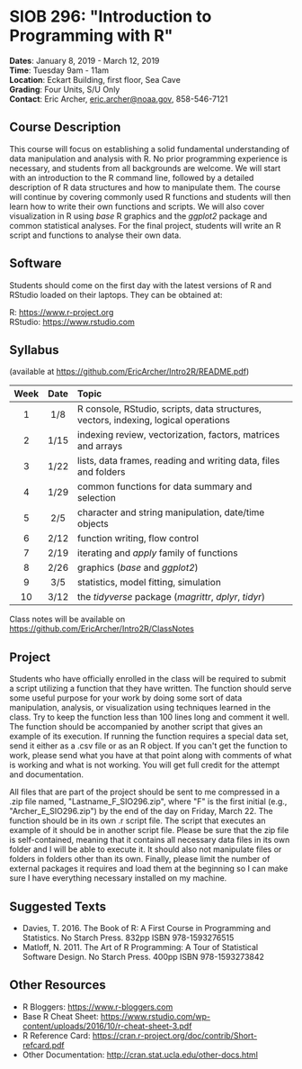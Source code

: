# SIOB 296:  "Introduction to Programming with R"     
__Dates__: January 8, 2019 - March 12, 2019  
__Time__: Tuesday 9am - 11am  
__Location__: Eckart Building, first floor, Sea Cave  
__Grading__: Four Units, S/U Only  
__Contact__: Eric Archer, eric.archer@noaa.gov, 858-546-7121  

## Course Description

This course will focus on establishing a solid fundamental understanding of data manipulation and analysis with R. No prior programming experience is necessary, and students from all backgrounds are welcome. We will start with an introduction to the R command line, followed by a detailed description of R data structures and how to manipulate them. The course will continue by covering commonly used R functions and students will then learn how to write their own functions and scripts. We will also cover visualization in R using *base* R graphics and the *ggplot2* package and common statistical analyses. For the final project, students will write an R script and functions to analyse their own data.  

## Software

Students should come on the first day with the latest versions of R and RStudio loaded on their laptops. They can be obtained at:

R: https://www.r-project.org  
RStudio: https://www.rstudio.com

## Syllabus 
(available at https://github.com/EricArcher/Intro2R/README.pdf)

|Week|Date|Topic 
|:--:|:----:|:-------------------------------------------------------
|1 |1/8  |R console, RStudio, scripts, data structures, vectors, indexing, logical operations
|2 |1/15 |indexing review, vectorization, factors, matrices and arrays
|3 |1/22 |lists, data frames, reading and writing data, files and folders
|4 |1/29 |common functions for data summary and selection
|5 |2/5  |character and string manipulation, date/time objects
|6 |2/12 |function writing, flow control
|7 |2/19 |iterating and *apply* family of functions
|8 |2/26 |graphics (*base* and *ggplot2*)
|9 |3/5  |statistics, model fitting, simulation
|10|3/12 |the *tidyverse* package (*magrittr*, *dplyr*, *tidyr*)
 
Class notes will be available on https://github.com/EricArcher/Intro2R/ClassNotes
 
## Project

Students who have officially enrolled in the class will be required to submit a script utilizing a function that they have written. The function should serve some useful purpose for your work by doing some sort of data manipulation, analysis, or visualization using techniques learned in the class. Try to keep the function less than 100 lines long and comment it well. The function should be accompanied by another script that gives an example of its execution. If running the function requires a special data set, send it either as a .csv file or as an R object. If you can't get the function to work, please send what you have at that point along with comments of what is working and what is not working. You will get full credit for the attempt and documentation.

All files that are part of the project should be sent to me compressed in a .zip file named, "Lastname_F_SIO296.zip", where "F" is the first initial (e.g., "Archer_E_SIO296.zip") by the end of the day on Friday, March 22. The function should be in its own .r script file. The script that executes an example of it should be in another script file. Please be sure that the zip file is self-contained, meaning that it contains all necessary data files in its own folder and I will be able to execute it. It should also not manipulate files or folders in folders other than its own. Finally, please limit the number of external packages it requires and load them at the beginning so I can make sure I have everything necessary installed on my machine.

## Suggested Texts

* Davies, T. 2016. The Book of R: A First Course in Programming and Statistics. No Starch Press. 832pp ISBN 978-1593276515
* Matloff, N. 2011. The Art of R Programming: A Tour of Statistical Software Design. No Starch Press. 400pp ISBN 978-1593273842

## Other Resources

* R Bloggers: https://www.r-bloggers.com
* Base R Cheat Sheet: https://www.rstudio.com/wp-content/uploads/2016/10/r-cheat-sheet-3.pdf
* R Reference Card: https://cran.r-project.org/doc/contrib/Short-refcard.pdf
* Other Documentation: http://cran.stat.ucla.edu/other-docs.html